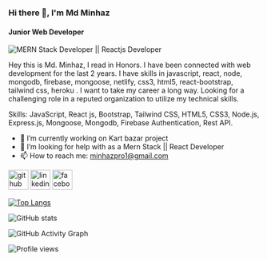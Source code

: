 ### Hi there 👋, I'm Md Minhaz
#### Junior Web Developer
![MERN Stack Developer || Reactjs Developer](https://i.ibb.co/YQWgDNj/mern-stack.png)

Hey this is Md. Minhaz, I read in Honors. I have been connected  with web development for the last 2 years. I  have skills in javascript, react, node, mongodb, firebase, mongoose, netlify, css3, html5, react-bootstrap, tailwind css, heroku . I want to take my career a long way. Looking for a challenging role in a reputed organization to utilize my technical skills.

Skills: JavaScript, React js, Bootstrap, Tailwind CSS, HTML5, CSS3, Node.js, Express.js, Mongoose, Mongodb, Firebase Authentication, Rest API.

- 🔭 I’m currently working on Kart bazar project  
- 🤔 I’m looking for help with as a Mern Stack || React Developer 
- 📫 How to reach me: minhazpro1@gmail.com 


[<img src='https://cdn.jsdelivr.net/npm/simple-icons@3.0.1/icons/github.svg' alt='github' height='40'>](https://github.com/minhazpro3)  [<img src='https://cdn.jsdelivr.net/npm/simple-icons@3.0.1/icons/linkedin.svg' alt='linkedin' height='40'>](https://www.linkedin.com/in/md-minhaz-55a163227//)  [<img src='https://cdn.jsdelivr.net/npm/simple-icons@3.0.1/icons/facebook.svg' alt='facebook' height='40'>](https://www.facebook.com/minhaz.moyna/)  

[![Top Langs](https://github-readme-stats.vercel.app/api/top-langs/?username=minhazpro3)](https://github.com/anuraghazra/github-readme-stats)

![GitHub stats](https://github-readme-stats.vercel.app/api?username=minhazpro3&show_icons=true)  

![GitHub Activity Graph](https://activity-graph.herokuapp.com/graph?username=minhazpro3)  

![Profile views](https://gpvc.arturio.dev/minhazpro3)  
